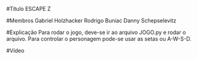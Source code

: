#Título
ESCAPE Z

#Membros
Gabriel Holzhacker
Rodrigo Buniac
Danny Schepselevitz

#Explicação
Para rodar o jogo, deve-se ir ao arquivo JOGO.py e rodar o arquivo.
Para controlar o personagem pode-se usar as setas ou A-W-S-D.

#Vídeo